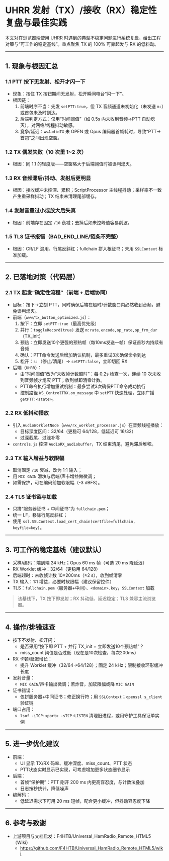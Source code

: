 # UHRR 发射（TX）/接收（RX）稳定性复盘与最佳实践

本文对在浏览器端使用 UHRR 时遇到的典型不稳定问题进行系统复盘，给出工程对策与“可工作的稳定基线”。重点聚焦 TX 的 100% 可靠起发与 RX 的低抖动。

---

## 1. 现象与根因汇总

### 1.1 PTT 按下无发射、松开才闪一下
- 现象：按住 TX 按钮期间无发射，松开瞬间电台“闪一下”。
- 根因链：
  1) 前端时序不当：先发 `setPTT:true`，但 TX 音频通道未初始化（未发送 `m:`）或首包未及时到达。
  2) 后端判定方式：仅用“时间阈值”（如 0.5s 内未收到音频→PTT 自动熄灭），对网络/线程抖动敏感。
  3) 竞争/延迟：`wsAudioTX` 未 OPEN 或 Opus 编码器首帧耗时，导致“PTT→首包”之间出现空窗。

### 1.2 TX 偶发失败（10 次里 1~2 次）
- 根因：同 1.1 的轻度版——空窗略大于后端阈值时被误判熄灭。

### 1.3 RX 音频滞后/抖动、发射后更明显
- 根因：接收缓冲未控深、累积；ScriptProcessor 主线程抖动；采样率不一致产生重采样抖动；TX 结束未清理尾部缓存。

### 1.4 发射音量过小或放大后失真
- 根因：前端存在固定 `/10` 衰减；去掉后如未控峰值容易削波。

### 1.5 TLS 证书报错（BAD_END_LINE/链条不完整）
- 根因：CR/LF 混用、行尾反斜杠；fullchain 拼入根证书；未用 `SSLContext` 标准加载。

---

## 2. 已落地对策（代码层）

### 2.1 TX 起发“确定性流程”（前端 + 后端协同）
- 目标：按下→立刻 PTT，同时确保后端在超时/计数窗口内必然收到音频，避免误判熄灭。
- 前端（`www/tx_button_optimized.js`）：
  1) 按下：立即 `setPTT:true`（最高优先级）
  2) 并行：`toggleRecord(true)` 发送 `m:rate,encode,op_rate,op_frm_dur`（TX_init）
  3) 预热：立即发送10个更强的预热帧（每10ms发送一帧）保证首秒内持续有音频
  4) 确认：PTT命令发送后增加确认机制，最多重试3次确保命令到达
  5) 松开：`s:`（停止/清尾）→ `setPTT:false`，立即切回 RX
- 后端（`UHRR`）：
  - 由“时间阈值”改为“未收帧计数超时”：每 0.2s 检查一次，连续 10 次未收到音频帧才熄灭 PTT；收到帧即清零计数。
  - PTT命令执行增加重试机制：最多尝试3次确保PTT命令成功执行
  - 控制路径 `WS_ControlTRX.on_message` 中 `setPTT` 快速处理，立即广播 `getPTT:<state>`。

### 2.2 RX 低抖动播放
- 引入 `AudioWorkletNode`（`www/rx_worklet_processor.js`）在音频线程播放：
  - 目标深度区间：32/64（更稳可 64/128，低延迟可 16/32）
  - 过深截尾、过浅补零
- `controls.js` 控深 `AudioRX_audiobuffer`，TX 结束清尾，避免滞后堆积。

### 2.3 TX 输入增益与软限幅
- 取消固定 `/10` 衰减，改为 1:1 输入；
- 用 `MIC GAIN` 滑块与后端/声卡增益做微调；
- 如需保护，可在编码前加软限幅（-3 dBFS）。

### 2.4 TLS 证书链与加载
- 只拼“服务器证书 + 中间证书”为 `fullchain.pem`；
- 统一 LF，移除行尾反斜杠；
- 使用 `ssl.SSLContext.load_cert_chain(certfile=fullchain, keyfile=key)`。

---

## 3. 可工作的稳定基线（建议默认）
- 采样/编码：端到端 24 kHz；Opus 60 ms 帧（可选 20 ms 降延迟）
- RX Worklet 缓冲：32/64（更稳用 64/128）
- 后端超时：未收帧计数 10×200ms（≈2 s），收到帧清零
- TX 输入：1:1 增益，必要时软限幅（建议保留控件）
- TLS：`fullchain.pem`（服务器+中间）、`<domain>.key`，`SSLContext` 加载

> 该基线下，TX 按下即发射；RX 抖动低、延迟稳定；TLS 兼容主流浏览器。

---

## 4. 操作/排错速查
- 按下不发射、松开闪：
  - 是否采用“按下即 PTT + 并行 TX_init + 立即发送10个预热帧”？
  - miss_count 阈值是否过低（现在是10次检查，每次200ms）
- RX 卡顿/延迟增长：
  - 提升 Worklet 缓冲（32/64→64/128）；固定 24 kHz；限制接收环形缓冲长度
- 发射音量：
  - `MIC GAIN`/声卡输出微调；若炸音，加软限幅或降 `MIC GAIN`
- 证书错误：
  - 仅拼服务器+中间证书；修正换行符；用 `SSLContext`；`openssl s_client` 验证链
- 端口占用：
  - `lsof -iTCP:<port> -sTCP:LISTEN` 清理旧进程，或用守护工具保证单实例

---

## 5. 进一步优化建议
- 前端：
  - UI 显示 TX/RX 码率、缓冲深度、miss_count、PTT 状态
  - PTT状态实时显示已实现，可考虑增加更多状态细节显示
- 后端：
  - 首帧“保护期”：PTT 刚开 200 ms 内更高容忍度，与计数法叠加
  - 日志按秒统计，降低噪声
- 编解码：
  - 低延迟需求下可用 20 ms 短帧，配合更小缓冲，但抖动容忍度下降

---

## 6. 参考与致谢
- 上游项目与文档启发：F4HTB/Universal_HamRadio_Remote_HTML5（Wiki）
  - https://github.com/F4HTB/Universal_HamRadio_Remote_HTML5/wiki
